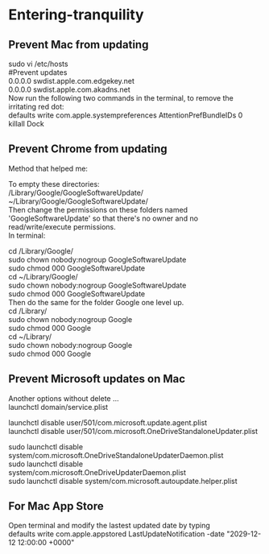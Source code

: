 # Entering-tranquility

## Prevent Mac from updating
sudo vi /etc/hosts<br />
#Prevent updates<br />
0.0.0.0 swdist.apple.com.edgekey.net<br />
0.0.0.0 swdist.apple.com.akadns.net<br />
Now run the following two commands in the terminal, to remove the irritating red dot:<br />
defaults write com.apple.systempreferences AttentionPrefBundleIDs 0<br />
killall Dock<br />


## Prevent Chrome from updating<br />
Method that helped me:<br />

To empty these directories:<br />
/Library/Google/GoogleSoftwareUpdate/<br />
~/Library/Google/GoogleSoftwareUpdate/<br />
Then change the permissions on these folders named 'GoogleSoftwareUpdate' so that there's no owner and no read/write/execute permissions.<br />
In terminal:<br />

cd /Library/Google/<br />
sudo chown nobody:nogroup GoogleSoftwareUpdate<br />
sudo chmod 000 GoogleSoftwareUpdate<br />
cd ~/Library/Google/<br />
sudo chown nobody:nogroup GoogleSoftwareUpdate<br />
sudo chmod 000 GoogleSoftwareUpdate<br />
Then do the same for the folder Google one level up.<br />
cd /Library/<br />
sudo chown nobody:nogroup Google<br />
sudo chmod 000 Google<br />
cd ~/Library/<br />
sudo chown nobody:nogroup Google<br />
sudo chmod 000 Google<br />

## Prevent Microsoft updates on Mac<br />
Another options without delete …<br />
launchctl domain/service.plist<br />

launchctl disable user/501/com.microsoft.update.agent.plist<br />
launchctl disable user/501/com.microsoft.OneDriveStandaloneUpdater.plist<br />

sudo launchctl disable system/com.microsoft.OneDriveStandaloneUpdaterDaemon.plist<br />
sudo launchctl disable system/com.microsoft.OneDriveUpdaterDaemon.plist<br />
sudo launchctl disable system/com.microsoft.autoupdate.helper.plist<br />

## For Mac App Store<br />
Open terminal and modify the lastest updated date by typing<br />
defaults write com.apple.appstored LastUpdateNotification -date "2029-12-12 12:00:00 +0000"<br />

